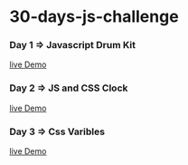 # 30-days-js-challenge

### Day 1 => Javascript Drum Kit

[live Demo](https://hussien22elfayoumy.github.io/JavaScript30/01-JavaScript-Drum-Kit/)

### Day 2 => JS and CSS Clock

[live Demo](https://hussien22elfayoumy.github.io/JavaScript30/02-JS-and-CSS-Clock/)

### Day 3 => Css Varibles

[live Demo](https://hussien22elfayoumy.github.io/JavaScript30/03-CSS-Variables/)
